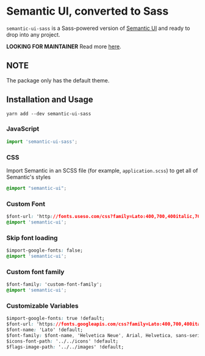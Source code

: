 # Semantic UI, converted to Sass

`semantic-ui-sass` is a Sass-powered version of [Semantic UI](http://www.semantic-ui.com) and ready to drop into any project.

**LOOKING FOR MAINTAINER** Read more [here](https://github.com/aniftyco/semantic-ui-sass/issues/7).

## NOTE

The package only has the default theme.

## Installation and Usage

```shell
yarn add --dev semantic-ui-sass
```

### JavaScript

```javascript
import 'semantic-ui-sass';
```

### CSS

Import Semantic in an SCSS file (for example, `application.scss`) to get all of Semantic's styles

```css
@import "semantic-ui";
```

### Custom Font

```css
$font-url: 'http://fonts.useso.com/css?family=Lato:400,700,400italic,700italic&subset=latin';
@import 'semantic-ui';
```

### Skip font loading

```css
$import-google-fonts: false;
@import 'semantic-ui';
```

### Custom font family

```css
$font-family: 'custom-font-family';
@import 'semantic-ui';
```

### Customizable Variables

```css
$import-google-fonts: true !default;
$font-url: 'https://fonts.googleapis.com/css?family=Lato:400,700,400italic,700italic&subset=latin,latin-ext' !default;
$font-name: 'Lato' !default;
$font-family: $font-name, 'Helvetica Neue', Arial, Helvetica, sans-serif !default;
$icons-font-path: '../../icons' !default;
$flags-image-path: '../../images' !default;
```
